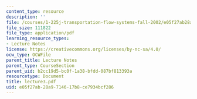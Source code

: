 ```yaml
---
content_type: resource
description: ''
file: /courses/1-225j-transportation-flow-systems-fall-2002/e05f27ab28a9714617b8ce7934bcf286_lecture3.pdf
file_size: 111822
file_type: application/pdf
learning_resource_types:
- Lecture Notes
license: https://creativecommons.org/licenses/by-nc-sa/4.0/
ocw_type: OCWFile
parent_title: Lecture Notes
parent_type: CourseSection
parent_uid: b2cc19d5-bc0f-1a38-bfdd-087bf813393a
resourcetype: Document
title: lecture3.pdf
uid: e05f27ab-28a9-7146-17b8-ce7934bcf286
---
```

